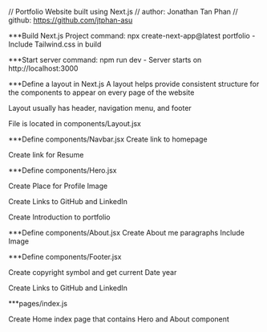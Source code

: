 // Portfolio Website built using Next.js
// author: Jonathan Tan Phan
// github: https://github.com/jtphan-asu

***Build Next.js Project
command: npx create-next-app@latest portfolio
	- Include Tailwind.css in build

***Start server
command: npm run dev
	- Server starts on http://localhost:3000

***Define a layout in Next.js
A layout helps provide consistent structure for the components to appear on every page of the website

Layout usually has header, navigation menu, and footer

File is located in components/Layout.jsx

***Define components/Navbar.jsx
Create link to homepage

Create link for Resume

***Define components/Hero.jsx

Create Place for Profile Image

Create Links to GitHub and LinkedIn

Create Introduction to portfolio


***Define components/About.jsx
Create About me paragraphs
Include Image

***Define components/Footer.jsx

Create copyright symbol and get current Date year

Create Links to GitHub and LinkedIn

***pages/index.js

Create Home index page that contains Hero and About component
